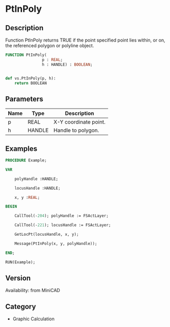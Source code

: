 # PtInPoly

## Description
Function PtInPoly returns TRUE if the point specified point lies within, or on, the referenced polygon or polyline object.

```pascal
FUNCTION PtInPoly(
				p : REAL;
				h : HANDLE) : BOOLEAN;
```

```python

def vs.PtInPoly(p, h):
    return BOOLEAN
```

## Parameters
|Name|Type|Description|
|---|---|---|
|p|REAL|X-Y coordinate point.|
|h|HANDLE|Handle to polygon.|

## Examples
```pascal
PROCEDURE Example;

VAR

	polyHandle :HANDLE;

	locusHandle :HANDLE;

	x, y :REAL;

BEGIN

	CallTool(-204); polyHandle := FSActLayer;

	CallTool(-221); locusHandle := FSActLayer;

	GetLocPt(locusHandle, x, y);

	Message(PtInPoly(x, y, polyHandle));

END;

RUN(Example);


```

## Version
Availability: from MiniCAD
## Category
* Graphic Calculation

